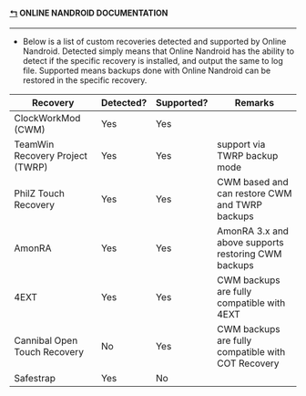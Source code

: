 #### [↰](README.md) ONLINE NANDROID DOCUMENTATION

---

* Below is a list of custom recoveries detected and supported by Online Nandroid. Detected simply means that Online Nandroid has the ability to detect if the specific recovery is installed, and output the same to log file. Supported means backups done with Online Nandroid can be restored in the specific recovery.

| Recovery | Detected? | Supported? | Remarks |
| -------- | --------- | ---------- | ------- |
| ClockWorkMod (CWM) | Yes | Yes | &nbsp; |
| TeamWin Recovery Project (TWRP) | Yes | Yes | support via TWRP backup mode |
| PhilZ Touch Recovery | Yes | Yes | CWM based and can restore CWM and TWRP backups |
| AmonRA | Yes | Yes | AmonRA 3.x and above supports restoring CWM backups |
| 4EXT | Yes | Yes | CWM backups are fully compatible with 4EXT |
| Cannibal Open Touch Recovery | No | Yes | CWM backups are fully compatible with COT Recovery |
| Safestrap | Yes | No | &nbsp; |
